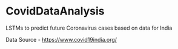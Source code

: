 # CovidDataAnalysis

LSTMs to predict future Coronavirus cases based on data for India

Data Source - https://www.covid19india.org/
